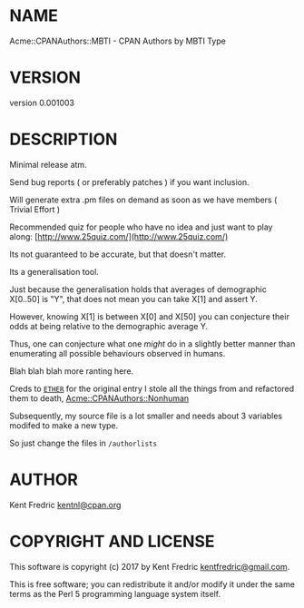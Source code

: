 # NAME

Acme::CPANAuthors::MBTI - CPAN Authors by MBTI Type

# VERSION

version 0.001003

# DESCRIPTION

Minimal release atm.

Send bug reports ( or preferably patches ) if you want inclusion.

Will generate extra .pm files on demand as soon as we have members ( Trivial Effort )

Recommended quiz for people who have no idea and just want to play along: [http://www.25quiz.com/](http://www.25quiz.com/)

Its not guaranteed to be accurate, but that doesn't matter.

Its a generalisation tool.

Just because the generalisation holds that averages of demographic X\[0..50\] is "Y",
that does not mean you can take X\[1\] and assert Y.

However, knowing X\[1\] is between X\[0\] and X\[50\] you can conjecture their odds
at being relative to the demographic average Y.

Thus, one can conjecture what one _might_ do in a slightly better manner than enumerating
all possible behaviours observed in humans.

Blah blah blah more ranting here.

Creds to [`ETHER`](https://metacpan.org/author/ETHER) for the original entry I stole
all the things from and refactored them to death, [Acme::CPANAuthors::Nonhuman](https://metacpan.org/pod/Acme::CPANAuthors::Nonhuman)

Subsequently, my source file is a lot smaller and needs about 3 variables modifed to make a new type.

So just change the files in `/authorlists`

# AUTHOR

Kent Fredric <kentnl@cpan.org>

# COPYRIGHT AND LICENSE

This software is copyright (c) 2017 by Kent Fredric <kentfredric@gmail.com>.

This is free software; you can redistribute it and/or modify it under
the same terms as the Perl 5 programming language system itself.
